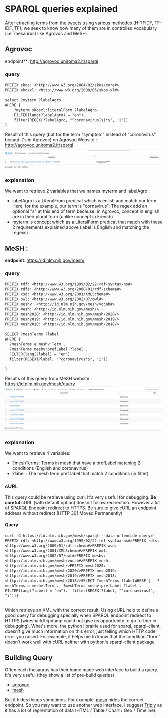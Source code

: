 # SPARQL queries explained
After etracting terms from the tweets using various methodes (H-TFIDF, TF-IDF, TF), we seek to know how many of them are in controlled vocabulary (i.e Thesaurus) like Agrovoc and MeSH.
## Agrovoc
endpoint**: http://agrovoc.uniroma2.it/sparql

### query
```
PREFIX skos: <http://www.w3.org/2004/02/skos/core#>
PREFIX skosxl: <http://www.w3.org/2008/05/skos-xl#>

select ?myterm ?labelAgro 
WHERE {
    ?myterm skosxl:literalForm ?labelAgro.
    FILTER(lang(?labelAgro) = "en").
    filter(REGEX(?labelAgro, "^coronavirus(s)*$", 'i'))
}
```
Result of this query (but for the term "symptom" instead of "coronavirus" becaut it's in Agrovoc) on Agrovoc Website : http://agrovoc.uniroma2.it/sparql
![agrovoc](img-markdown/agrovoc.png) 
### explanation
We want to retrieve 2 variables that we names myterm and labelAgro :
* labelAgro is a LiteralFrom predicat which is enlish and match our term. Here, for the example, our term is "cornavirus". The regex add an optional "s" at this end of term because, in Agrovoc, concept in english are in their plural form (unlike concept in French)
* myterm is concept which as a LiteralForm predicat that match with these 2 requirements explained above (label is English and matching the regexs)
## MeSH :
**endpoint**: https://id.nlm.nih.gov/mesh/

### query
```
PREFIX rdf: <http://www.w3.org/1999/02/22-rdf-syntax-ns#>
PREFIX rdfs: <http://www.w3.org/2000/01/rdf-schema#>
PREFIX xsd: <http://www.w3.org/2001/XMLSchema#>
PREFIX owl: <http://www.w3.org/2002/07/owl#>
PREFIX meshv: <http://id.nlm.nih.gov/mesh/vocab#>
PREFIX mesh: <http://id.nlm.nih.gov/mesh/>
PREFIX mesh2020: <http://id.nlm.nih.gov/mesh/2020/>
PREFIX mesh2019: <http://id.nlm.nih.gov/mesh/2019/>
PREFIX mesh2018: <http://id.nlm.nih.gov/mesh/2018/>

SELECT ?meshTerms ?label
WHERE { 
  ?meshTerms a meshv:Term .
  ?meshTerms meshv:prefLabel ?label .
  FILTER(lang(?label) = "en").
  filter(REGEX(?label, "^coronavirus*$", 'i'))
  
}
```
Results of this query from MeSH website : https://id.nlm.nih.gov/mesh/query
![mesh-results](img-markdown/mesh-results.png)
### explanation
We want to retrieve 4 variables:
* ?meshTerms: Terms in mesh that have a prefLabel matching 2 conditions (English and coronavirus)
* ?label : The mesh term pref label that match 2 conditions (in filter)

### cURL
This query could be retrieve using curl. It's very useful for debugging.
**Be careful** cURL (with default option) doesn't follow redirection. However a lot of SPARQL Endpoint redirect to HTTPS. Be sure to give cURL an endpoint address without redirect (HTTP 301 Moved Permanently)
#### Query
```
curl -G https://id.nlm.nih.gov/mesh/sparql --data-urlencode query='
PREFIX rdf: <http://www.w3.org/1999/02/22-rdf-syntax-ns#>PREFIX rdfs: <http://www.w3.org/2000/01/rdf-schema#>PREFIX xsd: <http://www.w3.org/2001/XMLSchema#>PREFIX owl: <http://www.w3.org/2002/07/owl#>PREFIX meshv: <http://id.nlm.nih.gov/mesh/vocab#>PREFIX mesh: <http://id.nlm.nih.gov/mesh/>PREFIX mesh2020: <http://id.nlm.nih.gov/mesh/2020/>PREFIX mesh2019: <http://id.nlm.nih.gov/mesh/2019/>PREFIX mesh2018: <http://id.nlm.nih.gov/mesh/2018/>SELECT ?meshTerms ?labelWHERE {   ?meshTerms a meshv:Term .  ?meshTerms meshv:prefLabel ?label .  FILTER(lang(?label) = "en").  filter(REGEX(?label, "^coronavirus$", "i"))}
'
```
Which retrieve an XML with the correct result.
Using cURL help to define a good query for debugging specially when SPARQL endpoint redirect to HTTPS (wireshark/tcpdump could not give us opportunity to go further in debugging). What's more, the python librairie used for sparql, sparql-client, doesn't give much information on this error, just telling which HTTP code error you raised.
For example, it helps me to know that the condition "form" doesn't work well with cURL neither with python's sparql-client package.

## Building Query
Often each thesaurus has their home made web interface to build a query. It's very useful (they show a list of pre-build queries) 
* [agrovoc](http://agrovoc.uniroma2.it/sparql)
* [mesh](https://id.nlm.nih.gov/mesh/query)

But it hides things sometimes. For example, [mesh](https://id.nlm.nih.gov/mesh/query) hides the correct endpoint.
So you may want to use another web interface. I suggest [Triply](http://yasgui.triply.cc/) as it has a lot of reprentation of data (HTML / Table / Chart / Geo / Timeline).


